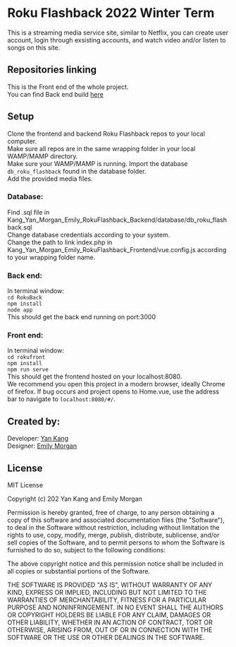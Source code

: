 # Roku Flashback 2022 Winter Term
This is a streaming media service site, similar to Netflix, you can create user account, login through exsisting accounts, and watch video and/or listen to songs on this site.

## Repositories linking
This is the Front end of the whole project.  
You can find Back end build [here](https://github.com/emmorga2007/Kang_Yan_Morgan_Emily_RokuFlashback_Backend)

## Setup

Clone the frontend and backend Roku Flashback repos to your local computer.  
Make sure all repos are in the same wrapping folder in your local WAMP/MAMP directory.  
Make sure your WAMP/MAMP is running. Import the database `db_roku_flashback` found in the database folder.  
Add the provided media files.  

### Database:

Find .sql file in Kang_Yan_Morgan_Emily_RokuFlashback_Backend/database/db_roku_flashback.sql  
Change database credentials according to your system.  
Change the path to link index.php in Kang_Yan_Morgan_Emily_RokuFlashback_Frontend/vue.config.js according to your wrapping folder name.  

### Back end:

In terminal window:  
`cd RokuBack`  
`npm install`  
`node app`  
This should get the back end running on port:3000

### Front end:

In terminal window:  
`cd rokufront`  
`npm install`  
`npm run serve`  
This should get the frontend hosted on your localhost:8080.  
We recommend you open this project in a modern browser, ideally Chrome of firefox. If bug occurs and project opens to Home.vue, use the address bar to navigate to `localhost:8080/#/`.  
  

## Created by:

Developer: [Yan Kang](https://github.com/lightbluecactus)  
Designer: [Emily Morgan](https://github.com/emmorga2007)  
  
## License
MIT License

Copyright (c) 202 Yan Kang and Emily Morgan

Permission is hereby granted, free of charge, to any person obtaining a copy
of this software and associated documentation files (the "Software"), to deal
in the Software without restriction, including without limitation the rights
to use, copy, modify, merge, publish, distribute, sublicense, and/or sell
copies of the Software, and to permit persons to whom the Software is
furnished to do so, subject to the following conditions:

The above copyright notice and this permission notice shall be included in all
copies or substantial portions of the Software.

THE SOFTWARE IS PROVIDED "AS IS", WITHOUT WARRANTY OF ANY KIND, EXPRESS OR
IMPLIED, INCLUDING BUT NOT LIMITED TO THE WARRANTIES OF MERCHANTABILITY,
FITNESS FOR A PARTICULAR PURPOSE AND NONINFRINGEMENT. IN NO EVENT SHALL THE
AUTHORS OR COPYRIGHT HOLDERS BE LIABLE FOR ANY CLAIM, DAMAGES OR OTHER
LIABILITY, WHETHER IN AN ACTION OF CONTRACT, TORT OR OTHERWISE, ARISING FROM,
OUT OF OR IN CONNECTION WITH THE SOFTWARE OR THE USE OR OTHER DEALINGS IN THE
SOFTWARE.